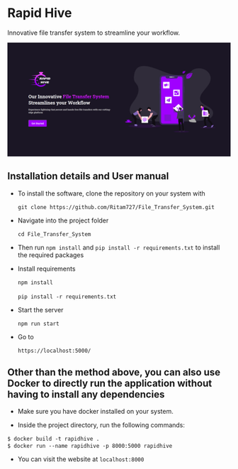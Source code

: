 # Rapid Hive
Innovative file transfer system to streamline your workflow.

![Project home page](/LandingPage.png "Landing page")

## Installation details and User manual
- To install the software, clone the repository on your system with
    ```
    git clone https://github.com/Ritam727/File_Transfer_System.git
    ```

- Navigate into the project folder 
    ```
    cd File_Transfer_System
    ```

- Then run `npm install` and `pip install -r requirements.txt` to install the required packages

- Install requirements
     ```
    npm install

    pip install -r requirements.txt
    ``` 

- Start the server
    ```
    npm run start
    ```

- Go to 
    ```
  https://localhost:5000/
  ```

## Other than the method above, you can also use Docker to directly run the application without having to install any dependencies
- Make sure you have docker installed on your system.

- Inside the project directory, run the following commands:
```
$ docker build -t rapidhive .
$ docker run --name rapidhive -p 8000:5000 rapidhive
```

- You can visit the website at `localhost:8000`
